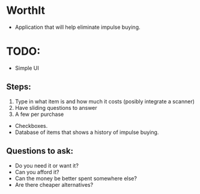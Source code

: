# WorthIt
* Application that will help eliminate impulse buying.

# TODO:
* Simple UI

## Steps:
1. Type in what item is and how much it costs (posibly integrate a scanner)
2. Have sliding questions to answer
  1. A few per purchase

* Checkboxes.
* Database of items that shows a history of impulse buying.

## Questions to ask:
* Do you need it or want it?
* Can you afford it?
* Can the money be better spent somewhere else?
* Are there cheaper alternatives?
